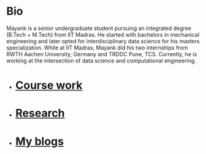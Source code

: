 <html>
<head>
</head>
<body>
<p><h1>Bio</h1></p>
  <p>Mayank is a senior undergraduate student pursuing an integrated degree (B.Tech + M.Tech) from IIT Madras. He started with bachelors in mechanical engineering and later opted for interdisciplinary data science for his masters specialization. While at IIT Madras, Mayank did his two internships from RWTH Aachen University, Germany and TRDDC Pune, TCS. Currently, he is working at the intersection of data science and computational engineering. </p>
<ul id="menu">
  <li><a href="/courses.html"><p><h1>Course work</h1></p></a></li>
  <li><a href="/research.html"><p><h1>Research</h1></p></a></li>
  <li><a href="/blog.html"><p><h1>My blogs</h1></p></a></li>
</ul> 
</body>
</html>
